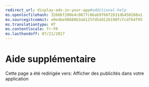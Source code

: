 ```yaml
---
redirect_url: display-ads-in-your-app#additional-help
ms.openlocfilehash: 3266bf280e4c0677c66ab9f66f2831db450268a1
ms.sourcegitcommit: a9e4be98688b3a6125fd5dd126190fcfcd764f95
ms.translationtype: HT
ms.contentlocale: fr-FR
ms.lasthandoff: 07/21/2017
---
```

# <a name="additional-help"></a>Aide supplémentaire

Cette page a été redirigée vers: Afficher des publicités dans votre application

 

 
